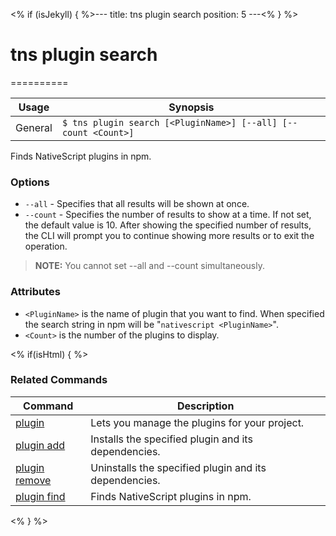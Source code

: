<% if (isJekyll) { %>---
title: tns plugin search
position: 5
---<% } %>
# tns plugin search
==========

Usage | Synopsis
---|---
General | `$ tns plugin search [<PluginName>] [--all] [--count <Count>]`

Finds NativeScript plugins in npm.

### Options
* `--all` - Specifies that all results will be shown at once.
* `--count` - Specifies the number of results to show at a time. If not set, the default value is 10. After showing the specified number of results, the CLI will prompt you to continue showing more results or to exit the operation.

> **NOTE:** You cannot set --all and --count simultaneously.

### Attributes
* `<PluginName>` is the name of plugin that you want to find. When specified the search string in npm will be "`nativescript <PluginName>`".
* `<Count>` is the number of the plugins to display.

<% if(isHtml) { %>
### Related Commands

Command | Description
----------|----------
[plugin](plugin.html) | Lets you manage the plugins for your project.
[plugin add](plugin-add.html) | Installs the specified plugin and its dependencies.
[plugin remove](plugin-remove.html) | Uninstalls the specified plugin and its dependencies.
[plugin find](plugin-find.html) | Finds NativeScript plugins in npm.
<% } %>
